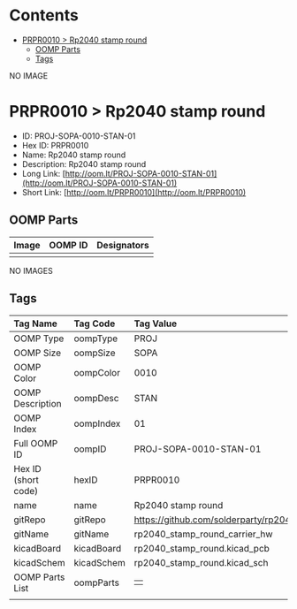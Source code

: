 



Contents
========

* [PRPR0010 > Rp2040 stamp round](#prpr0010--rp2040-stamp-round)
	* [OOMP Parts](#oomp-parts)
	* [Tags](#tags)
  
NO IMAGE  
# PRPR0010 > Rp2040 stamp round

- ID: PROJ-SOPA-0010-STAN-01
- Hex ID: PRPR0010
- Name: Rp2040 stamp round
- Description: Rp2040 stamp round
- Long Link: [http://oom.lt/PROJ-SOPA-0010-STAN-01](http://oom.lt/PROJ-SOPA-0010-STAN-01)
- Short Link: [http://oom.lt/PRPR0010](http://oom.lt/PRPR0010)

## OOMP Parts
  

|Image|OOMP ID|Designators|
| :--- | :--- | :--- |
||||
  
NO IMAGES  
## Tags
  

|Tag Name|Tag Code|Tag Value|
| :--- | :--- | :--- |
|OOMP Type|oompType|PROJ|
|OOMP Size|oompSize|SOPA|
|OOMP Color|oompColor|0010|
|OOMP Description|oompDesc|STAN|
|OOMP Index|oompIndex|01|
|Full OOMP ID|oompID|PROJ-SOPA-0010-STAN-01|
|Hex ID (short code)|hexID|PRPR0010|
|name|name|Rp2040 stamp round|
|gitRepo|gitRepo|https://github.com/solderparty/rp2040_stamp_round_carrier_hw|
|gitName|gitName|rp2040_stamp_round_carrier_hw|
|kicadBoard|kicadBoard|rp2040_stamp_round.kicad_pcb|
|kicadSchem|kicadSchem|rp2040_stamp_round.kicad_sch|
|OOMP Parts List|oompParts|<table><tr><td></td></tr></table>|
||||
